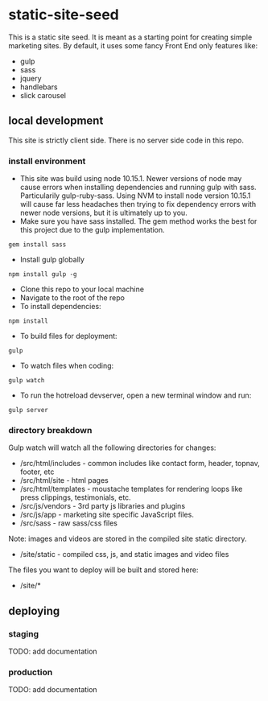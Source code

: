 # static-site-seed
This is a static site seed. It is meant as a starting point for creating simple marketing sites. By default, it uses some fancy Front End only features like:
* gulp
* sass
* jquery
* handlebars
* slick carousel

## local development
This site is strictly client side. There is no server side code in this repo. 

### install environment
* This site was build using node 10.15.1. Newer versions of node may cause errors when installing dependencies and running gulp with sass. Particularily gulp-ruby-sass. Using NVM to install node version 10.15.1 will cause far less headaches then trying to fix dependency errors with newer node versions, but it is ultimately up to you.
* Make sure you have sass installed. The gem method works the best for this project due to the gulp implementation.
```
gem install sass
```
* Install gulp globally
```
npm install gulp -g
```
* Clone this repo to your local machine
* Navigate to the root of the repo
* To install dependencies:
```
npm install
```
* To build files for deployment:
```
gulp
```
* To watch files when coding:
```
gulp watch
```
* To run the hotreload devserver, open a new terminal window and run:
```
gulp server
```

### directory breakdown
Gulp watch will watch all the following directories for changes:

* /src/html/includes - common includes like contact form, header, topnav, footer, etc
* /src/html/site - html pages
* /src/html/templates - moustache templates for rendering loops like press clippings, testimonials, etc.
* /src/js/vendors - 3rd party js libraries and plugins
* /src/js/app - marketing site specific JavaScript files. 
* /src/sass - raw sass/css files

Note: images and videos are stored in the compiled site static directory.
* /site/static - compiled css, js, and static images and video files

The files you want to deploy will be built and stored here:
* /site/*

## deploying

### staging
TODO: add documentation

### production
TODO: add documentation





